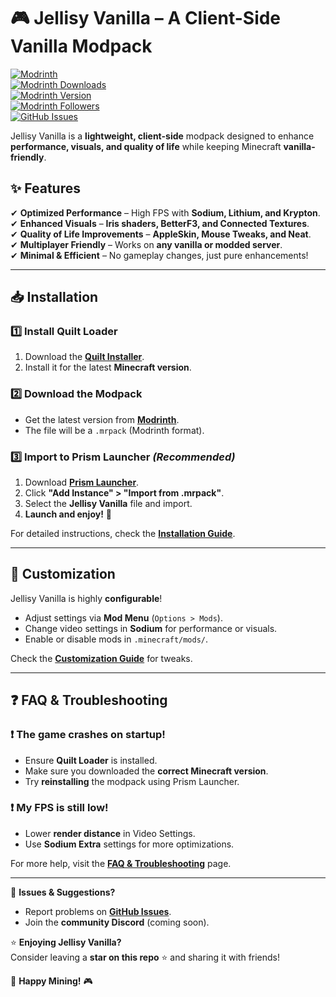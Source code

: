 # 🎮 Jellisy Vanilla – A Client-Side Vanilla Modpack  

[![Modrinth](https://img.shields.io/badge/Modrinth-Jellisy%20Vanilla-green?style=flat&logo=modrinth)](https://modrinth.com/modpack/jellisy-vanilla)  
[![Modrinth Downloads](https://modrinth-utils.vercel.app/api/badge/downloads?id=AStjLe0V&logo=true&style=flat&color=34D058)](https://modrinth.com/modpack/jellisy-vanilla)  
[![Modrinth Version](https://modrinth-utils.vercel.app/api/badge/version?id=AStjLe0V&logo=true&style=flat)](https://modrinth.com/modpack/jellisy-vanilla)  
[![Modrinth Followers](https://modrinth-utils.vercel.app/api/badge/followers?id=AStjLe0V&logo=true&style=flat)](https://modrinth.com/modpack/jellisy-vanilla)  
[![GitHub Issues](https://img.shields.io/github/issues/JellisyWoes/jellisy-vanilla?style=flat)](https://github.com/JellisyWoes/jellisy-vanilla/issues)  

Jellisy Vanilla is a **lightweight, client-side** modpack designed to enhance **performance, visuals, and quality of life** while keeping Minecraft **vanilla-friendly**.  

## ✨ Features  

✔ **Optimized Performance** – High FPS with **Sodium, Lithium, and Krypton**.  
✔ **Enhanced Visuals** – **Iris shaders, BetterF3, and Connected Textures**.  
✔ **Quality of Life Improvements** – **AppleSkin, Mouse Tweaks, and Neat**.  
✔ **Multiplayer Friendly** – Works on **any vanilla or modded server**.  
✔ **Minimal & Efficient** – No gameplay changes, just pure enhancements!  

---

## 📥 Installation  

### **1️⃣ Install Quilt Loader**  
1. Download the **[Quilt Installer](https://quiltmc.org/install/)**.  
2. Install it for the latest **Minecraft version**.  

### **2️⃣ Download the Modpack**  
- Get the latest version from **[Modrinth](https://modrinth.com/modpack/jellisy-vanilla/)**.  
- The file will be a `.mrpack` (Modrinth format).  

### **3️⃣ Import to Prism Launcher** *(Recommended)*  
1. Download **[Prism Launcher](https://prismlauncher.org/)**.  
2. Click **"Add Instance" > "Import from .mrpack"**.  
3. Select the **Jellisy Vanilla** file and import.  
4. **Launch and enjoy!** 🚀  

For detailed instructions, check the **[Installation Guide](https://github.com/JellisyWoes/jellisy-vanilla/wiki/Installation)**.  

---

## 🔧 Customization  

Jellisy Vanilla is highly **configurable**!  

- Adjust settings via **Mod Menu** (`Options > Mods`).  
- Change video settings in **Sodium** for performance or visuals.  
- Enable or disable mods in `.minecraft/mods/`.  

Check the **[Customization Guide](https://github.com/JellisyWoes/jellisy-vanilla/wiki/Customization)** for tweaks.  

---

## ❓ FAQ & Troubleshooting  

### **❗ The game crashes on startup!**  
- Ensure **Quilt Loader** is installed.  
- Make sure you downloaded the **correct Minecraft version**.  
- Try **reinstalling** the modpack using Prism Launcher.  

### **❗ My FPS is still low!**  
- Lower **render distance** in Video Settings.  
- Use **Sodium Extra** settings for more optimizations.  

For more help, visit the **[FAQ & Troubleshooting](https://github.com/JellisyWoes/jellisy-vanilla/wiki/FAQ)** page.  

---

💬 **Issues & Suggestions?**  
- Report problems on **[GitHub Issues](https://github.com/JellisyWoes/jellisy-vanilla/issues)**.  
- Join the **community Discord** (coming soon).  

⭐ **Enjoying Jellisy Vanilla?**  
Consider leaving a **star on this repo** ⭐ and sharing it with friends!  

🚀 **Happy Mining!** 🎮  
